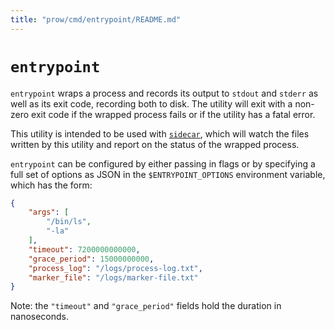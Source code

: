 ```yaml
---
title: "prow/cmd/entrypoint/README.md"
---
```


# `entrypoint`

`entrypoint` wraps a process and records its output to `stdout` and `stderr` as well as its exit
code, recording both to disk. The utility will exit with a non-zero exit code if the wrapped
process fails or if the utility has a fatal error.

This utility is intended to be used with [`sidecar`](https://github.com/kubernetes/test-infra/tree/master/prow/cmd/sidecar/README.md), which will
watch the files written by this utility and report on the status of the wrapped process.

`entrypoint` can be configured by either passing in flags or by specifying a full set of options
as JSON in the `$ENTRYPOINT_OPTIONS` environment variable, which has the form:

```json
{
    "args": [
        "/bin/ls",
        "-la"
    ],
    "timeout": 7200000000000,
    "grace_period": 15000000000,
    "process_log": "/logs/process-log.txt",
    "marker_file": "/logs/marker-file.txt"
}
```

Note: the `"timeout"` and `"grace_period"` fields hold the duration in nanoseconds.
